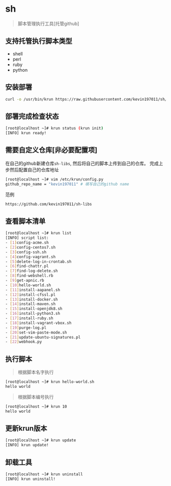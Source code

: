 # sh

> 脚本管理执行工具[托管github]

## 支持托管执行脚本类型
- shell
- perl
- ruby
- python

## 安装部署
```bash
curl -o /usr/bin/krun https://raw.githubusercontent.com/kevin197011/sh/main/krun && chmod +x /usr/bin/krun
```
## 部署完成检查状态
```bash
[root@localhost ~]# krun status (krun init)
[INFO] krun ready!
```
## 需要自定义仓库[非必要配置项]
在自己的github新建仓库`sh-libs`, 然后将自己的脚本上传到自己的仓库。
完成上步然后配置自己的仓库地址
```bash
[root@localhost ~]# vim /etc/krun/config.py
github_repo_name = "kevin197011" # 填写自己的github name
```
范例
```bash
https://github.com/kevin197011/sh-libs
```

## 查看脚本清单
```bash
[root@localhost ~]# krun list
[INFO] script list:
- [1]config-acme.sh
- [2]config-centos7.sh
- [3]config-ssh.sh
- [4]config-vagrant.sh
- [5]delete-log-in-crontab.sh
- [6]find-chattr.pl
- [7]find-log-delete.sh
- [8]find-webshell.rb
- [9]get-apnic.rb
- [10]hello-world.sh
- [11]install-aapanel.sh
- [12]install-cfssl.pl
- [13]install-docker.sh
- [14]install-maven.sh
- [15]install-openjdk8.sh
- [16]install-python3.sh
- [17]install-ruby.sh
- [18]install-vagrant-vbox.sh
- [19]purge-log.pl
- [20]set-vim-paste-mode.sh
- [21]update-ubuntu-signatures.pl
- [22]webhook.py
```

## 执行脚本

> 根据脚本名字执行
```bash
[root@localhost ~]# krun hello-world.sh
hello world
```

> 根据脚本编号执行
```bash
[root@localhost ~]# krun 10
hello world
```

## 更新krun版本
```bash
[root@localhost ~]# krun update
[INFO] krun update!
```

## 卸载工具
```bash
[root@localhost ~]# krun uninstall
[INFO] krun uninstall!
```
